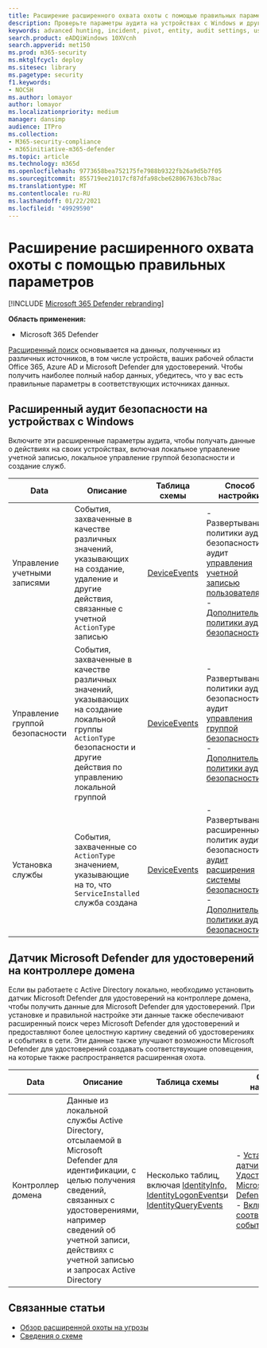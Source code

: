 ```yaml
---
title: Расширение расширенного охвата охоты с помощью правильных параметров
description: Проверьте параметры аудита на устройствах с Windows и другие параметры, чтобы убедиться, что вы получаете наиболее полный набор данных в области расширенных поисков
keywords: advanced hunting, incident, pivot, entity, audit settings, user account management, security group management, threat hunting, cyber threat hunting, search, query, telemetry, Microsoft 365, Microsoft Threat Protection
search.product: eADQiWindows 10XVcnh
search.appverid: met150
ms.prod: m365-security
ms.mktglfcycl: deploy
ms.sitesec: library
ms.pagetype: security
f1.keywords:
- NOCSH
ms.author: lomayor
author: lomayor
ms.localizationpriority: medium
manager: dansimp
audience: ITPro
ms.collection:
- M365-security-compliance
- m365initiative-m365-defender
ms.topic: article
ms.technology: m365d
ms.openlocfilehash: 9773658bea752175fe7988b9322fb26a9d5b7f05
ms.sourcegitcommit: 855719ee21017cf87dfa98cbe62806763bcb78ac
ms.translationtype: MT
ms.contentlocale: ru-RU
ms.lasthandoff: 01/22/2021
ms.locfileid: "49929590"
---
```

# <a name="extend-advanced-hunting-coverage-with-the-right-settings"></a>Расширение расширенного охвата охоты с помощью правильных параметров

[!INCLUDE [Microsoft 365 Defender rebranding](../includes/microsoft-defender.md)]


**Область применения:**
- Microsoft 365 Defender

[Расширенный поиск](advanced-hunting-overview.md) основывается на данных, полученных из различных источников, в том числе устройств, ваших рабочей области Office 365, Azure AD и Microsoft Defender для удостоверений. Чтобы получить наиболее полный набор данных, убедитесь, что у вас есть правильные параметры в соответствующих источниках данных.

## <a name="advanced-security-auditing-on-windows-devices"></a>Расширенный аудит безопасности на устройствах с Windows
Включите эти расширенные параметры аудита, чтобы получать данные о действиях на своих устройствах, включая локальное управление учетной записью, локальное управление группой безопасности и создание служб.

| Data | Описание | Таблица схемы | Способ настройки |
| --- | --- | --- | --- |
| Управление учетными записями | События, захваченные в качестве различных значений, указывающих на создание, удаление и другие действия, связанные с учетной `ActionType` записью | [DeviceEvents](advanced-hunting-deviceevents-table.md) | - Развертывание политики аудита безопасности: аудит [управления учетной записью пользователя](https://docs.microsoft.com/windows/security/threat-protection/auditing/audit-user-account-management)<br> - [Дополнительные политики аудита безопасности](https://docs.microsoft.com/windows/security/threat-protection/auditing/advanced-security-auditing) |
| Управление группой безопасности | События, захваченные в качестве различных значений, указывающих на создание локальной группы `ActionType` безопасности и другие действия по управлению локальной группой | [DeviceEvents](advanced-hunting-deviceevents-table.md) | - Развертывание политики аудита безопасности: аудит [управления группой безопасности](https://docs.microsoft.com/windows/security/threat-protection/auditing/audit-security-group-management)<br> - [Дополнительные политики аудита безопасности](https://docs.microsoft.com/windows/security/threat-protection/auditing/advanced-security-auditing) |
| Установка службы | События, захваченные со `ActionType` значением, указывающие на то, что `ServiceInstalled` служба создана | [DeviceEvents](advanced-hunting-deviceevents-table.md) | - Развертывание расширенных политик аудита безопасности: [аудит расширения системы безопасности](https://docs.microsoft.com/windows/security/threat-protection/auditing/audit-security-system-extension)<br> - [Дополнительные политики аудита безопасности](https://docs.microsoft.com/windows/security/threat-protection/auditing/advanced-security-auditing) |

## <a name="microsoft-defender-for-identity-sensor-on-the-domain-controller"></a>Датчик Microsoft Defender для удостоверений на контроллере домена
Если вы работаете с Active Directory локально, необходимо установить датчик Microsoft Defender для удостоверений на контроллере домена, чтобы получить данные для Microsoft Defender для удостоверений. При установке и правильной настройке эти данные также обеспечивают расширенный поиск через Microsoft Defender для удостоверений и предоставляют более целостную картину сведений об удостоверениях и событиях в сети. Эти данные также улучшают возможности Microsoft Defender для удостоверений создавать соответствующие оповещения, на которые также распространяется расширенная охота. 

| Data | Описание | Таблица схемы | Способ настройки |
| --- | --- | --- | --- |
| Контроллер домена | Данные из локальной службы Active Directory, отсылаемой в Microsoft Defender для идентификации, с целью получения сведений, связанных с удостоверениями, например сведений об учетной записи, действиях с учетной записью и запросах Active Directory | Несколько таблиц, включая [IdentityInfo,](advanced-hunting-identityinfo-table.md) [IdentityLogonEvents](advanced-hunting-identitylogonevents-table.md)и [IdentityQueryEvents](advanced-hunting-identityqueryevents-table.md)  | - [Установка датчика Удостоверения в Microsoft Defender](https://docs.microsoft.com/azure-advanced-threat-protection/install-atp-step4)<br>- [Включить соответствующие события Windows](https://docs.microsoft.com/azure-advanced-threat-protection/configure-event-collection) |

## <a name="related-topics"></a>Связанные статьи
- [Обзор расширенной охоты на угрозы](advanced-hunting-overview.md)
- [Сведения о схеме](advanced-hunting-schema-tables.md)
